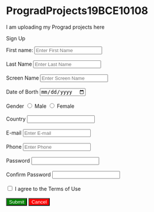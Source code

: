 # ProgradProjects19BCE10108
I am uploading my Prograd projects here
<!DOCTYPE html>
<html lang="en">
<head>
    <meta charset="UTF-8">
    <meta http-equiv="X-UA-Compatible" content="IE=edge">
    <meta name="viewport" content="width=device-width, initial-scale=1.0">
    <title>Introduction</title>
</head>
<body>
    <p>Sign Up</p>
    First name: <input type="text" placeholder="Enter First Name">
    <br><br>
    Last Name <input type="text" placeholder="Enter Last Name">
    <br><br>
    Screen Name <input type="text" placeholder="Enter Screen Name">
    <br><br>
    Date of Borth <input type="date">
    <br><br>
    Gender
    <input type="radio" name="gender"> Male
    <input type="radio" name=gender> Female
    <br><br>
    Country <input type="text">
    <br><br>
    E-mail <input type="email" placeholder="Enter E-mail">
    <br><br>
    Phone <input type="number" placeholder="Enter Phone">
    <br><br>
    Password <input type="password">
    <br><br>
    Confirm Password <input type="password">
    <br><br>
    <input type="checkbox"> I agree to the Terms of Use
    <br><br>
    <input type="button" value=Submit style="background-color:green;color:white">
    <input type="button" value=Cancel style="background-color:red;color:white">
    
    
</body>
</html>
